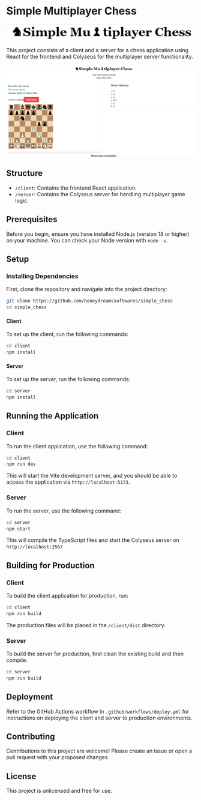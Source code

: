 # Simple Multiplayer Chess

![Logo](simple-chess-logo.png?raw=true "Simple Chess Logo")

This project consists of a client and a server for a chess application using React for the frontend and Colyseus for the multiplayer server functionality.

![Screenshot](simple-chess-ss.png?raw=true "Simple Chess Screenshot")

## Structure

- `/client`: Contains the frontend React application.
- `/server`: Contains the Colyseus server for handling multiplayer game logic.

## Prerequisites

Before you begin, ensure you have installed Node.js (version 18 or higher) on your machine. You can check your Node version with `node -v`.

## Setup

### Installing Dependencies

First, clone the repository and navigate into the project directory:

```bash
git clone https://github.com/honeydreamssoftwares/simple_chess
cd simple_chess
```

#### Client

To set up the client, run the following commands:

```bash
cd client
npm install
```

#### Server

To set up the server, run the following commands:

```bash
cd server
npm install
```

## Running the Application

### Client

To run the client application, use the following command:

```bash
cd client
npm run dev
```

This will start the Vite development server, and you should be able to access the application via `http://localhost:5173`.

### Server

To run the server, use the following command:

```bash
cd server
npm start
```

This will compile the TypeScript files and start the Colyseus server on `http://localhost:2567`

## Building for Production 

### Client

To build the client application for production, run:

```bash
cd client
npm run build
```

The production files will be placed in the `/client/dist` directory.

### Server

To build the server for production, first clean the existing build and then compile:

```bash
cd server
npm run build
```

## Deployment

Refer to the GitHub Actions workflow in `.github/workflows/deploy.yml` for instructions on deploying the client and server to production environments.

## Contributing

Contributions to this project are welcome! Please create an issue or open a pull request with your proposed changes.

## License

This project is unlicensed and free for use.

